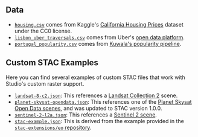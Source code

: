 ## Data

- [`housing.csv`](https://4sq-studio-public.s3.us-west-2.amazonaws.com/sdk/examples/sample-data/housing.csv) comes from Kaggle's [California Housing Prices](https://www.kaggle.com/camnugent/california-housing-prices) dataset under the CC0 license.
- [`lisbon_uber_traversals.csv`](https://4sq-studio-public.s3.us-west-2.amazonaws.com/sdk/examples/sample-data/lisbon_uber_traversals.csv) comes from Uber's [open data platform](https://movement.uber.com/?lang=en-US).
- [`portugal_popularity.csv`](https://4sq-studio-public.s3.us-west-2.amazonaws.com/sdk/examples/sample-data/portugal_popularity.csv) comes from [Kuwala's popularity pipeline](https://github.com/kuwala-io/kuwala).

## Custom STAC Examples

Here you can find several examples of custom STAC files that work with Studio's custom raster support.

- [`landsat-8-c2.json`](https://4sq-studio-public.s3.us-west-2.amazonaws.com/sdk/examples/sample-data/raster/landsat-8-c2.json): This references a [Landsat Collection 2](https://www.usgs.gov/core-science-systems/nli/landsat/landsat-collection-2-level-2-science-products) scene.
- [`planet-skysat-opendata.json`](https://4sq-studio-public.s3.us-west-2.amazonaws.com/sdk/examples/sample-data/raster/planet-skysat-opendata.json): This references one of the [Planet Skysat Open Data scenes](https://stacindex.org/catalogs/draft-only-open-skysat-data#/item//TUmMmj24iZh6T2ndTdp8FMxoecoiasNZK87Q8gyYhvnpfU3qKvJvqzkC4uFPPMzjM9Z612X4S8UCNc5?si=0#11/21.799892/88.757750), and was updated to STAC version 1.0.0.
- [`sentinel-2-l2a.json`](https://4sq-studio-public.s3.us-west-2.amazonaws.com/sdk/examples/sample-data/raster/sentinel-2-l2a.json): This references a [Sentinel 2 scene](https://registry.opendata.aws/sentinel-2-l2a-cogs/).
- [`stac-example.json`](https://4sq-studio-public.s3.us-west-2.amazonaws.com/sdk/examples/sample-data/raster/stac-example.json): This is derived from the example provided in the [`stac-extensions/eo` repository](https://github.com/stac-extensions/eo/blob/89da8dc305/examples/item.json).

